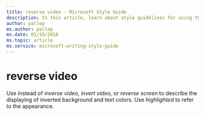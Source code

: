 ```yaml
---
title: reverse video - Microsoft Style Guide
description: In this article, learn about style guidelines for using the term 'reverse video' in Microsoft documents.
author: pallep
ms.author: pallep
ms.date: 01/19/2018
ms.topic: article
ms.service: microsoft-writing-style-guide
---
```


# reverse video

Use instead of *inverse video,* *invert video,* or *reverse screen* to describe the displaying of inverted background and text colors. Use *highlighted* to refer to the appearance.

